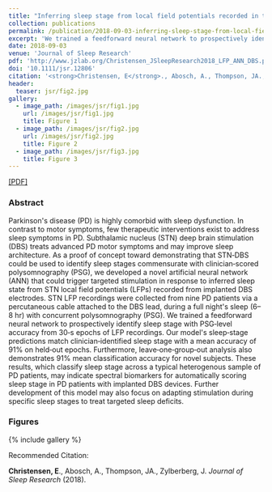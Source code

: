 ```yaml
---
title: "Inferring sleep stage from local field potentials recorded in the subthalamic nucleus of Parkinson's patients"
collection: publications
permalink: /publication/2018-09-03-inferring-sleep-stage-from-local-field-potentials-recorded-in-the-subthalamic-nucleus-of-parkinson's-patients
excerpt: 'We trained a feedforward neural network to prospectively identify sleep stage with PSG‐level accuracy from 30‐s epochs of LFP recordings in human PD patients'
date: 2018-09-03
venue: 'Journal of Sleep Research'
pdf: 'http://www.jzlab.org/Christensen_JSleepResearch2018_LFP_ANN_DBS.pdf'
doi: '10.1111/jsr.12806'
citation: '<strong>Christensen, E</strong>., Abosch, A., Thompson, JA., Zylberberg, J. <i>Journal of Sleep Research</i> (2018).'
header:
  teaser: jsr/fig2.jpg
gallery:
  - image_path: /images/jsr/fig1.jpg
    url: /images/jsr/fig1.jpg
    title: Figure 1
  - image_path: /images/jsr/fig2.jpg
    url: /images/jsr/fig2.jpg
    title: Figure 2
  - image_path: /images/jsr/fig3.jpg
    title: Figure 3
---
```


<a href='http://www.jzlab.org/Christensen_JSleepResearch2018_LFP_ANN_DBS.pdf'>[PDF]</a>

### Abstract

Parkinson's disease (PD) is highly comorbid with sleep dysfunction. In contrast to
motor symptoms, few therapeutic interventions exist to address sleep symptoms in
PD. Subthalamic nucleus (STN) deep brain stimulation (DBS) treats advanced PD
motor symptoms and may improve sleep architecture. As a proof of concept toward
demonstrating that STN‐DBS could be used to identify sleep stages commensurate
with clinician‐scored polysomnography (PSG), we developed a novel artificial neural
network (ANN) that could trigger targeted stimulation in response to inferred sleep
state from STN local field potentials (LFPs) recorded from implanted DBS electrodes.
STN LFP recordings were collected from nine PD patients via a percutaneous cable
attached to the DBS lead, during a full night's sleep (6–8 hr) with concurrent
polysomnography (PSG). We trained a feedforward neural network to prospectively
identify sleep stage with PSG‐level accuracy from 30‐s epochs of LFP recordings. Our
model's sleep‐stage predictions match clinician‐identified sleep stage with a mean
accuracy of 91% on held‐out epochs. Furthermore, leave‐one‐group‐out analysis also
demonstrates 91% mean classification accuracy for novel subjects. These results,
which classify sleep stage across a typical heterogenous sample of PD patients, may
indicate spectral biomarkers for automatically scoring sleep stage in PD patients with
implanted DBS devices. Further development of this model may also focus on adapting stimulation during specific sleep stages to treat targeted sleep deficits.

### Figures

{% include gallery  %}

Recommended Citation:

<strong>Christensen, E</strong>., Abosch, A., Thompson, JA., Zylberberg, J. <i>Journal of Sleep Research</i> (2018).